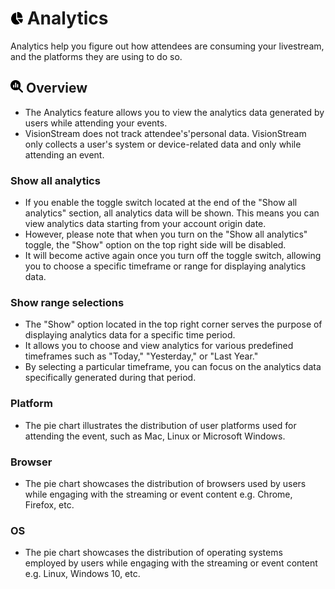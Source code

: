 # <img src="https://raw.githubusercontent.com/vishaldhole173/pro-stream-documentation/main/fontawesome/svgs/solid/chart-pie.svg" width="20" height="20"> Analytics

Analytics help you figure out how attendees are consuming your livestream, and the platforms they are using to do so.

## <img src="https://raw.githubusercontent.com/vishaldhole173/pro-stream-documentation/main/fontawesome/svgs/solid/magnifying-glass-chart.svg" width="20" height="20"> Overview

- The Analytics feature allows you to view the analytics data generated by users while attending your events.
- VisionStream does not track attendee's'personal data. VisionStream only collects a user's system or device-related data and only while attending an event.

### Show all analytics

- If you enable the toggle switch located at the end of the "Show all analytics" section, all analytics data will be shown. This means you can view analytics data starting from your account origin date.
- However, please note that when you turn on the "Show all analytics" toggle, the "Show" option on the top right side will be disabled.
- It will become active again once you turn off the toggle switch, allowing you to choose a specific timeframe or range for displaying analytics data.

### Show range selections

- The "Show" option located in the top right corner serves the purpose of displaying analytics data for a specific time period.
- It allows you to choose and view analytics for various predefined timeframes such as "Today," "Yesterday," or "Last Year."
- By selecting a particular timeframe, you can focus on the analytics data specifically generated during that period.


### Platform

- The pie chart illustrates the distribution of user platforms used for attending the event, such as Mac, Linux or Microsoft Windows.

### Browser

- The pie chart showcases the distribution of browsers used by users while engaging with the streaming or event content e.g. Chrome, Firefox, etc.

### OS

- The pie chart showcases the distribution of operating systems employed by users while engaging with the streaming or event content e.g. Linux, Windows 10, etc.
